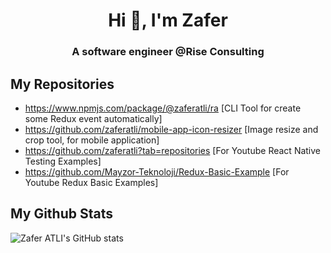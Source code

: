 <h1 align="center">Hi 👋, I'm Zafer</h1>
<h3 align="center">A software engineer @Rise Consulting</h3>

## My Repositories
- https://www.npmjs.com/package/@zaferatli/ra [CLI Tool for create some Redux event automatically]
- https://github.com/zaferatli/mobile-app-icon-resizer [Image resize and crop tool, for mobile application]
- https://github.com/zaferatli?tab=repositories [For Youtube React Native Testing Examples]
- https://github.com/Mayzor-Teknoloji/Redux-Basic-Example [For Youtube Redux Basic Examples]

## My Github Stats

  ![Zafer ATLI's GitHub stats](https://github-readme-stats.vercel.app/api?username=zaferatli&show_icons=true&theme=dark)
